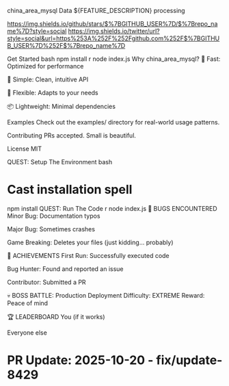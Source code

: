 china_area_mysql
Data ${FEATURE_DESCRIPTION} processing

https://img.shields.io/github/stars/$%7BGITHUB_USER%7D/$%7Brepo_name%7D?style=social
https://img.shields.io/twitter/url?style=social&url=https%253A%252F%252Fgithub.com%252F$%7BGITHUB_USER%7D%252F$%7Brepo_name%7D

Get Started
bash
npm install
r
node index.js
Why china_area_mysql?
🚀 Fast: Optimized for performance

🎯 Simple: Clean, intuitive API

🔧 Flexible: Adapts to your needs

📦 Lightweight: Minimal dependencies

Examples
Check out the examples/ directory for real-world usage patterns.

Contributing
PRs accepted. Small is beautiful.

License
MIT

QUEST: Setup The Environment
bash
# Cast installation spell
npm install
QUEST: Run The Code
r
node index.js
🐛 BUGS ENCOUNTERED
Minor Bug: Documentation typos

Major Bug: Sometimes crashes

Game Breaking: Deletes your files (just kidding... probably)

🎯 ACHIEVEMENTS
First Run: Successfully executed code

Bug Hunter: Found and reported an issue

Contributor: Submitted a PR

💀 BOSS BATTLE: Production Deployment
Difficulty: EXTREME
Reward: Peace of mind

🏆 LEADERBOARD
You (if it works)

Everyone else

# PR Update: 2025-10-20 - fix/update-8429
